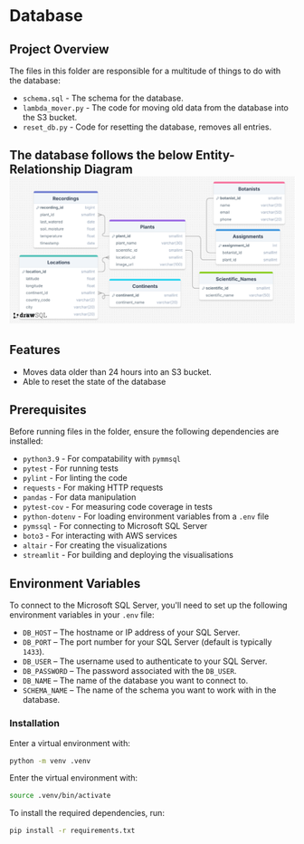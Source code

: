 # Database

## Project Overview
The files in this folder are responsible for a multitude of things to do with the database:
- `schema.sql` - The schema for the database.
- `lambda_mover.py` - The code for moving old data from the database into the S3 bucket.
- `reset_db.py` - Code for resetting the database, removes all entries.

The database follows the below Entity-Relationship Diagram
![Entity Relationship Diagram](../architecture/ERD_diagram.png)
---

## Features
- Moves data older than 24 hours into an S3 bucket.
- Able to reset the state of the database

## Prerequisites

Before running files in the folder, ensure the following dependencies are installed:

- `python3.9` - For compatability with `pymmsql`
- `pytest` - For running tests
- `pylint` - For linting the code
- `requests` - For making HTTP requests
- `pandas` - For data manipulation
- `pytest-cov` - For measuring code coverage in tests
- `python-dotenv` - For loading environment variables from a `.env` file
- `pymssql` - For connecting to Microsoft SQL Server
- `boto3` - For interacting with AWS services
- `altair` - For creating the visualizations
- `streamlit` - For building and deploying the visualisations


## Environment Variables

To connect to the Microsoft SQL Server, you'll need to set up the following environment variables in your `.env` file:

- `DB_HOST` – The hostname or IP address of your SQL Server.
- `DB_PORT` – The port number for your SQL Server (default is typically `1433`).
- `DB_USER` – The username used to authenticate to your SQL Server.
- `DB_PASSWORD` – The password associated with the `DB_USER`.
- `DB_NAME` – The name of the database you want to connect to.
- `SCHEMA_NAME` – The name of the schema you want to work with in the database.

### Installation
Enter a virtual environment with:
```bash
python -m venv .venv
```
Enter the virtual environment with:
```bash
source .venv/bin/activate
```
To install the required dependencies, run:
```bash
pip install -r requirements.txt
```



